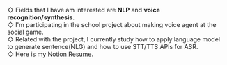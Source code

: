 ◇ Fields that I have am interested are **NLP** and **voice recognition/synthesis**.  
◇ I'm participating in the school project about making voice agent at the social game.  
◇ Related with the project, I currently study how to apply language model to generate sentence(NLG) and how to use STT/TTS APIs for ASR.  
◇ Here is my [Notion Resume](https://www.notion.so/Jae-Young-Suh-97352f16e3624766ba267fcc87bac966).
<!---
donddog/donddog is a ✨ special ✨ repository because its `README.md` (this file) appears on your GitHub profile.
You can click the Preview link to take a look at your changes.
--->
